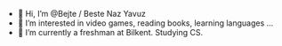 - 👋 Hi, I’m @Bejte / Beste Naz Yavuz
- 👀 I’m interested in video games, reading books, learning languages ... 
- 🌱 I’m currently a freshman at Bilkent. Studying CS.
